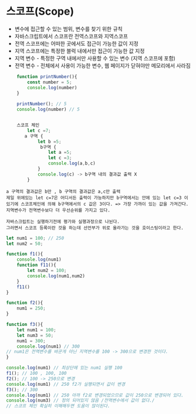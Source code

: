 # 스코프(Scope)
- 변수에 접근할 수 있는 범위, 변수를 찾기 위한 규칙
- 자바스크립트에서 스코프란 전역스코프와 지역스코프  
- 전역 스코프에는 어떠한 곳에서도 접근이 가능한 값이 지정
- 지역 스코프에는 특정한 블럭 내에서만 접근이 가능한 값 지정
- 지역 변수 - 특정한 구역 내에서만 사용할 수 있는 변수 (지역 스코프에 포함)
- 전역 변수 - 전체에서 사용이 가능한 변수, 웹 페이지가 닫혀야만 메모리에서 사라짐

```jsx
    function printNumber(){
        const number = 5;
        console.log(number)
    }
    
    printNumber(); // 5
    console.log(number) // 5


    스코프 체인
        let c =7;
       a 구역 {
            let b =5;
             b구역 {
                let a =5;
                let c =3;
                console.log(a,b,c)
            }   
            console.log(c) -> b구역 내의 결과값 출력 X
        }
```
```
a 구역의 결과값은 b만 , b 구역의 결과값은 a,c만 출력
제일 위에있는 let c=7은 어디서든 출력이 가능하지만 b구역에서는 안에 있는 let c=3 이 있기에 스코프체인에 의해 b구역에서의 c 값은 3이다. => 가장 가까이 있는 값을 가져간다.
지역변수가 전역변수보다 더 우선순위를 가지고 있다.

자바스크립트는 실행하기전에 평가와 실행과정으로 나뉜다. 
그러면서 스코프 등록이란 것을 하는데 선언부가 위로 올라가는 것을 호이스팅이라고 한다.
```
```jsx
let num1 = 100; // 250
let num2 = 50;

function f1(){
    console.log(num1)
    function f11(){
        let num2 = 100;
        console.log(num1,num2)
    }
    f11()
}

function f2(){
    num1 = 250;
}

function f3(){
    let num1 = 100;
    let num3 = 50;
    num1 = 300;
    console.log(num1) // 300
// num1은 전역변수를 바꾼게 아닌 지역변수를 100 -> 300으로 변경한 것이다.
}

console.log(num1) // 최상단에 있는 num1 실행 100
f1(); // 100 , 100, 100
f2(); // 100 -> 250으로 변경
console.log(num1) // 250 f2가 실행되면서 값이 변경
f3(); // 300
console.log(num1) // 250 아까 f2로 변경되었으므로 값이 250으로 변경되어 있다.
console.log(num3) // 정의 되어있지 않음 /전역변수에서 값이 없다./
// 스코프 체인 확실히 이해해두면 도움이 많이된다.
```